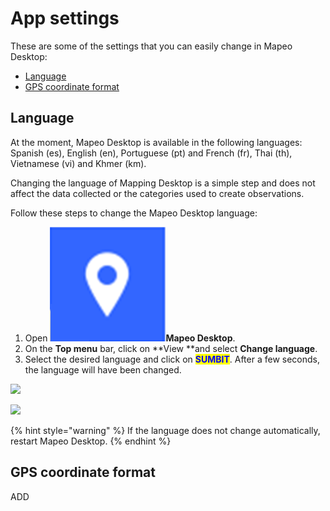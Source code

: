 # App settings

These are some of the settings that you can easily change in Mapeo Desktop:

* [Language](app-settings.md#language)
* [GPS coordinate format](app-settings.md#gps-coordinate-format)

## Language

At the moment, Mapeo Desktop is available in the following languages: Spanish (es), English (en), Portuguese (pt) and French (fr), Thai (th), Vietnamese (vi) and Khmer (km).&#x20;

Changing the language of Mapping Desktop is a simple step and does not affect the data collected or the categories used to create observations.&#x20;

Follow these steps to change the Mapeo Desktop language:

1. Open ![](<../../../.gitbook/assets/image (3).png>)**Mapeo Desktop**.
2. On the **Top menu** bar, click on **View **and select **Change language**.
3. Select the desired language and click on <mark style="color:blue;">**SUMBIT**</mark>. After a few seconds, the language will have been changed.

![](https://lh5.googleusercontent.com/M8kmju0cTcx1wki1Suum5NTiLSymwU9ZlCKbqZMaxmwLip1RXCbvaNk-p7sQWYgnSuNsvcmsCwSMfT3RtmO5i6jfn0g3CNEqQz9nczMQiDxbsnDHWmaRCG5quX2\_yA)

![](https://lh5.googleusercontent.com/kLFIM6fzcbeJmbZphm-IMpd-fKRPZw9n\_D5ACSQm-F\_ZiYccPo44MBIZKq6mvY97mRy9dT2mIwRjKqKqsXidyVo8wg4Yu-9H5oDxrHRADAk7EoOIvd5fjpjEmF\_7oQ)

{% hint style="warning" %}
If the language does not change automatically, restart Mapeo Desktop.
{% endhint %}

## GPS coordinate format

ADD

